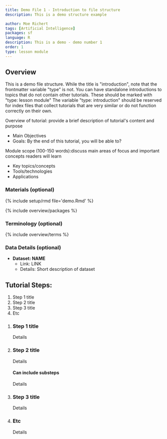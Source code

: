 ```yaml
---
title: Demo File 1 - Introduction to file structure
description: This is a demo structure example

author: Moe Richert
tags: [Artificial Intelligence]
packages: sf
language: R
description: This is a demo - demo number 1
order: 1
type: lesson module
---
```


## Overview

This is a demo file structure.  While the title is "introduction", note that the frontmatter variable "type" is not.
You can have standalone introductions to topics that do not contain other tutorials.  These should be marked with "type: lesson module"
The variable "type: introduction" should be reserved for index files that collect tutorials that are very similar or do not function correctly on their own.

Overview of tutorial: provide a brief description of tutorial's content and purpose 
 * Main Objectives  
 * Goals:  By the end of this tutorial, you will be able to? 

Module scope (100-150 words):discuss main areas of focus and important concepts readers will learn 
 * Key topics/concepts 
 * Tools/technologies 
 * Applications 

### Materials (optional)

{% include setup/rmd file='demo.Rmd' %}

{% include overview/packages %}

### Terminology (optional)

{% include overview/terms %}

### Data Details (optional)

* **Dataset: NAME**
  * Link: LINK
  * Details: Short description of dataset

## Tutorial Steps:
1. Step 1 title
1. Step 2 title 
1. Step 3 title 
1. Etc

<ol class="usa-process-list">
<li class="usa-process-list__item"  markdown='1'>  

### Step 1 title

Details

</li>
<li class="usa-process-list__item"  markdown='1'>  

### Step 2 title 

Details

#### Can include substeps

Details

</li>
<li class="usa-process-list__item"  markdown='1'>  

### Step 3 title 

Details

</li>
<li class="usa-process-list__item"  markdown='1'>  

### Etc

Details

</li>
</ol>